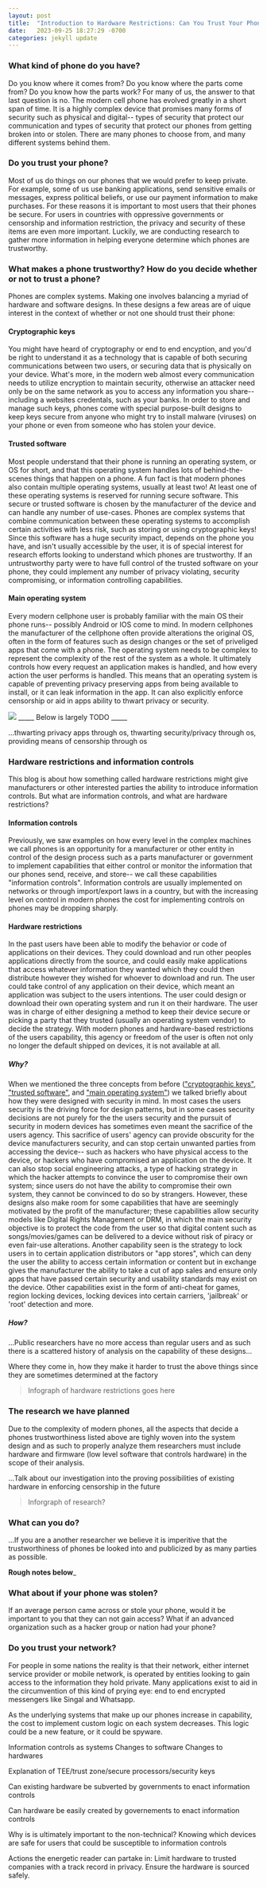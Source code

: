 ```yaml
---
layout: post
title:  "Introduction to Hardware Restrictions: Can You Trust Your Phone?"
date:   2023-09-25 18:27:29 -0700
categories: jekyll update
---
```

### What kind of phone do you have? 
Do you know where it comes from? Do you know where the parts come from? Do you know how the parts work?
For many of us, the answer to that last question is no. The modern cell phone has evolved greatly in a short span of time. It is a highly complex device that promises many forms of security such as physical and digital-- types of security that protect our communication and types of security that protect our phones from getting broken into or stolen. There are many phones to choose from, and many different systems behind them. 
### Do you trust your phone?
Most of us do things on our phones that we would prefer to keep private. For example, some of us use banking applications, send sensitive emails or messages, express political beliefs, or use our payment information to make purchases. For these reasons it is important to most users that their phones be secure. For users in countries with oppressive governments or censorship and information restriction, the privacy and security of these items are even more important. Luckily, we are conducting research to gather more information in helping everyone determine which phones are trustworthy.
### What makes a phone trustworthy? How do you decide whether or not to trust a phone?
Phones are complex systems. Making one involves balancing a myriad of hardware and software designs. In these designs a few areas are of uique interest in the context of whether or not one should trust their phone:
#### Cryptographic keys
You might have heard of cryptography or end to end encyption, and you'd be right to understand it as a technology that is capable of both securing communications between two users, or securing data that is physically on your device. What's more, in the modern web almost every communication needs to utilize encryption to maintain security, otherwise an attacker need only be on the same network as you to access any information you share-- including a websites credentals, such as your banks. In order to store and manage such keys, phones come with special purpose-built designs to keep keys secure from anyone who might try to install malware (viruses) on your phone or even from someone who has stolen your device. 
#### Trusted software
Most people understand that their phone is running an operating system, or OS for short, and that this operating system handles lots of behind-the-scenes things that happen on a phone. A fun fact is that modern phones also contain multiple operating systems, usually at least two! At least one of these operating systems is reserved for running secure software. This secure or trusted software is chosen by the manufacturer of the device and can handle any number of use-cases. Phones are complex systems that combine communication between these operating systems to accomplish certain activities with less risk, such as storing or using cryptographic keys! Since this software has a huge security impact, depends on the phone you have, and isn't usually accessible by the user, it is of special interest for research efforts looking to understand which phones are trustworthy. If an untrustworthy party were to have full control of the trusted software on your phone, they could implement any number of privacy violating, security compromising, or information controlling capabilities.
#### Main operating system
Every modern cellphone user is probably familiar with the main OS their phone runs-- possibly Android or IOS come to mind. In modern cellphones the manufacturer of the cellphone often provide alterations the original OS, often in the form of features such as design changes or the set of priveliged apps that come with a phone. The operating system needs to be complex to represent the complexity of the rest of the system as a whole. It ultimately controls how every request an application makes is handled, and how every action the user performs is handled. This means that an operating system is capable of preventing privacy preserving apps from being available to install, or it can leak information in the app. It can also explicitly enforce censorship or aid in apps ability to thwart privacy or security.

<img src="/images/Phone_info_4.svg">
_____ Below is largely TODO _____

...thwarting privacy apps through os, thwarting security/privacy through os, providing means of censorship through os

### Hardware restrictions and information controls
This blog is about how something called hardware restrictions might give manufacturers or other interested parties the ability to introduce information controls. But what are information controls, and what are hardware restrictions?
#### Information controls
Previously, we saw examples on how every level in the complex machines we call phones is an opportunity for a manufacturer or other entity in control of the design process such as a parts manufacturer or government to implement capabilities that either control or monitor the information that our phones send, receive, and store-- we call these capabilities "information controls". Information controls are usually implemented on networks or through import/export laws in a country, but with the increasing level on control in modern phones the cost for implementing controls on phones may be dropping sharply.
#### Hardware restrictions
In the past users have been able to modify the behavior or code of applications on their devices. They could download and run other peoples applications directly from the source, and could easily make applications that access whatever information they wanted which they could then distribute however they wished for whoever to download and run. The user could take control of any application on their device, which meant an application was subject to the users intentions. The user could design or download their own operating system and run it on their hardware. The user was in charge of either designing a method to keep their device secure or picking a party that they trusted (usually an operating system vendor) to decide the strategy. With modern phones and hardware-based restrictions of the users capability, this agency or freedom of the user is often not only no longer the default shipped on devices, it is not available at all.
##### Why?
When we mentioned the three concepts from before (<A href="#cryptographic-keys">"cryptographic keys"</A>, <A href="#trusted-software">"trusted software"</A>, and <A href="#main-operating-system">"main operating system"</A>) we talked briefly about how they were designed with security  in mind. In most cases the users security is the driving force for design patterns, but in some cases security decisions are not purely for the the users security and the pursuit of security in modern devices has sometimes even meant the sacrifice of the users agency. This sacrifice of users' agency can provide obscurity for the device manufacturers security, and can stop certain unwanted parties from accessing the device-- such as hackers who have physical access to the device, or hackers who have compromised an application on the device. It can also stop social engineering attacks, a type of hacking strategy in which the hacker attempts to convince the user to compromise their own system; since users do not have the ability to compromise their own system, they cannot be convinced to do so by strangers. However, these designs also make room for some capabilities that have are seemingly motivated by the profit of the manufacturer; these capabilities allow security models like Digital Rights Management or DRM, in which the main security objective is to protect the code from the user so that digital content such as songs/movies/games can be delivered to a device without risk of piracy or even fair-use alterations. Another capability seen is the strategy to lock users in to certain application distributors or "app stores", which can deny the user the ability to access certain information or content but in exchange gives the manufacturer the ability to take a cut of app sales and ensure only apps that have passed certain security and usability standards may exist on the device. Other capabilities exist in the form of anti-cheat for games, region locking devices, locking devices into certain carriers, 'jailbreak' or 'root' detection and more.
##### How?
...Public researchers have no more access than regular users and as such there is a scattered history of analysis on the capability of these designs...

Where they come in, how they make it harder to trust the above things since they are sometimes determined at the factory

> Infograph of hardware restrictions goes here

### The research we have planned
Due to the complexity of modern phones, all the aspects that decide a phones trustworthiness listed above are tighly woven into the system design and as such to properly analyze them researchers must include hardware and firmware (low level software that controls hardware) in the scope of their analysis.

...Talk about our investigation into the proving possibilities of existing hardware in enforcing censorship in the future

> Inforgraph of research?

### What can you do?
...If you are a another researcher we believe it is imperitive that the trustworthiness of phones be looked into and publicized by as many parties as possible.

__Rough notes below___

### What about if your phone was stolen?
If an average person came across or stole your phone, would it be important to you that they can not gain access? What if an advanced organization such as a hacker group or nation had your phone?
### Do you trust your network?
For people in some nations the reality is that their network, either internet service provider or mobile network, is operated by entities looking to gain access to the information they hold private. Many applications exist to aid in the circumvention of this kind of prying eye: end to end encrypted messengers like Singal and Whatsapp.

As the underlying systems that make up our phones increase in capability, the cost to implement custom logic on each system decreases. This logic could be a new feature, or it could be spyware.

Information controls as systems
Changes to software
Changes to hardwares

Explanation of TEE/trust zone/secure processors/security keys

Can existing hardware be subverted by governments to enact information controls

Can hardware be easily created by governements to enact information controls

Why is is ultimately important to the non-technical?
Knowing which devices are safe for users that could be susceptible to information controls

Actions the energetic reader can partake in:
Limit hardware to trusted companies with a track record in privacy.
Ensure the hardware is sourced safely.